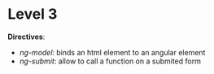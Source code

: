 # Level 3
**Directives**:
  - _ng-model_: binds an html element to an angular element
  - _ng-submit_: allow to call a function on a submited form
